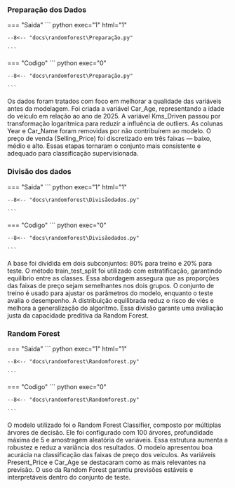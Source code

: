 ### Preparação dos Dados

=== "Saida"
    ``` python exec="1" html="1"

    --8<-- "docs\randomforest\Preparação.py"

    ```
=== "Codigo"
    ``` python exec="0"

    --8<-- "docs\randomforest\Preparação.py"

    ```
Os dados foram tratados com foco em melhorar a qualidade das variáveis antes da modelagem.
Foi criada a variável Car_Age, representando a idade do veículo em relação ao ano de 2025.
A variável Kms_Driven passou por transformação logarítmica para reduzir a influência de outliers.
As colunas Year e Car_Name foram removidas por não contribuírem ao modelo.
O preço de venda (Selling_Price) foi discretizado em três faixas — baixo, médio e alto.
Essas etapas tornaram o conjunto mais consistente e adequado para classificação supervisionada.

### Divisão dos dados

=== "Saida"
    ``` python exec="1" html="1"

    --8<-- "docs\randomforest\Divisãodados.py"

    ```
=== "Codigo"
    ``` python exec="0"

    --8<-- "docs\randomforest\Divisãodados.py"

    ```

A base foi dividida em dois subconjuntos: 80% para treino e 20% para teste.
O método train_test_split foi utilizado com estratificação, garantindo equilíbrio entre as classes.
Essa abordagem assegura que as proporções das faixas de preço sejam semelhantes nos dois grupos.
O conjunto de treino é usado para ajustar os parâmetros do modelo, enquanto o teste avalia o desempenho.
A distribuição equilibrada reduz o risco de viés e melhora a generalização do algoritmo.
Essa divisão garante uma avaliação justa da capacidade preditiva da Random Forest.

### Random Forest

=== "Saida"
    ``` python exec="1" html="1"

    --8<-- "docs\randomforest\Randomforest.py"

    ```
=== "Codigo"
    ``` python exec="0"

    --8<-- "docs\randomforest\Randomforest.py"

    ```

O modelo utilizado foi o Random Forest Classifier, composto por múltiplas árvores de decisão.
Ele foi configurado com 100 árvores, profundidade máxima de 5 e amostragem aleatória de variáveis.
Essa estrutura aumenta a robustez e reduz a variância dos resultados.
O modelo apresentou boa acurácia na classificação das faixas de preço dos veículos.
As variáveis Present_Price e Car_Age se destacaram como as mais relevantes na previsão.
O uso da Random Forest garantiu previsões estáveis e interpretáveis dentro do conjunto de teste.